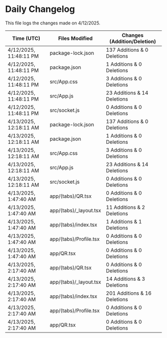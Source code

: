 # Daily Changelog

This file logs the changes made on 4/12/2025.

| Time (UTC)             | Files Modified                    | Changes (Addition/Deletion) |
|------------------------|-----------------------------------|-----------------------------|
| 4/12/2025, 11:48:11 PM | package-lock.json | 137 Additions & 0 Deletions |
| 4/12/2025, 11:48:11 PM | package.json | 1 Additions & 0 Deletions |
| 4/12/2025, 11:48:11 PM | src/App.css | 3 Additions & 0 Deletions |
| 4/12/2025, 11:48:11 PM | src/App.js | 23 Additions & 14 Deletions |
| 4/12/2025, 11:48:11 PM | src/socket.js | 0 Additions & 0 Deletions |
| 4/13/2025, 12:18:11 AM | package-lock.json | 137 Additions & 0 Deletions|
| 4/13/2025, 12:18:11 AM | package.json | 1 Additions & 0 Deletions|
| 4/13/2025, 12:18:11 AM | src/App.css | 3 Additions & 0 Deletions|
| 4/13/2025, 12:18:11 AM | src/App.js | 23 Additions & 14 Deletions|
| 4/13/2025, 12:18:11 AM | src/socket.js | 0 Additions & 0 Deletions|
| 4/13/2025, 1:47:40 AM | app/(tabs)/QR.tsx | 0 Additions & 0 Deletions|
| 4/13/2025, 1:47:40 AM | app/(tabs)/_layout.tsx | 11 Additions & 2 Deletions|
| 4/13/2025, 1:47:40 AM | app/(tabs)/index.tsx | 1 Additions & 1 Deletions|
| 4/13/2025, 1:47:40 AM | app/(tabs)/Profile.tsx | 0 Additions & 0 Deletions|
| 4/13/2025, 1:47:40 AM | app/QR.tsx | 0 Additions & 0 Deletions|
| 4/13/2025, 2:17:40 AM | app/(tabs)/QR.tsx | 0 Additions & 0 Deletions|
| 4/13/2025, 2:17:40 AM | app/(tabs)/_layout.tsx | 14 Additions & 3 Deletions|
| 4/13/2025, 2:17:40 AM | app/(tabs)/index.tsx | 201 Additions & 16 Deletions|
| 4/13/2025, 2:17:40 AM | app/(tabs)/Profile.tsx | 0 Additions & 0 Deletions|
| 4/13/2025, 2:17:40 AM | app/QR.tsx | 0 Additions & 0 Deletions|
